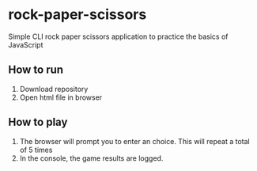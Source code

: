 # rock-paper-scissors
Simple CLI rock paper scissors application to practice the basics of JavaScript

## How to run
1. Download repository
2. Open html file in browser

## How to play
1. The browser will prompt you to enter an choice. This will repeat a total of 5 times
2. In the console, the game results are logged.
